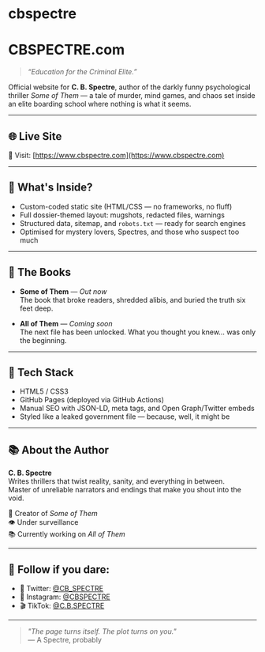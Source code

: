# cbspectre
# CBSPECTRE.com

> *“Education for the Criminal Elite.”*

Official website for **C. B. Spectre**, author of the darkly funny psychological thriller *Some of Them* — a tale of murder, mind games, and chaos set inside an elite boarding school where nothing is what it seems.

---

## 🌐 Live Site

🔗 Visit: [https://www.cbspectre.com](https://www.cbspectre.com)

---

## 🧠 What's Inside?

- Custom-coded static site (HTML/CSS — no frameworks, no fluff)
- Full dossier-themed layout: mugshots, redacted files, warnings
- Structured data, sitemap, and `robots.txt` — ready for search engines
- Optimised for mystery lovers, Spectres, and those who suspect too much

---

## 📖 The Books

- **Some of Them** — *Out now*  
  The book that broke readers, shredded alibis, and buried the truth six feet deep.

- **All of Them** — *Coming soon*  
  The next file has been unlocked. What you thought you knew… was only the beginning.

---

## 🔧 Tech Stack

- HTML5 / CSS3
- GitHub Pages (deployed via GitHub Actions)
- Manual SEO with JSON-LD, meta tags, and Open Graph/Twitter embeds
- Styled like a leaked government file — because, well, it might be

---

## 📚 About the Author

**C. B. Spectre**  
Writes thrillers that twist reality, sanity, and everything in between.  
Master of unreliable narrators and endings that make you shout into the void.

🧠 Creator of *Some of Them*  
👁️ Under surveillance  
📚 Currently working on *All of Them*

---

## 👀 Follow if you dare:

- 📌 Twitter: [@CB_SPECTRE](https://twitter.com/CB_SPECTRE)  
- 📸 Instagram: [@CBSPECTRE](https://www.instagram.com/cbspectre)  
- 🎬 TikTok: [@C.B.SPECTRE](https://www.tiktok.com/@C.B.SPECTRE)

---

> *"The page turns itself. The plot turns on you."*  
> — A Spectre, probably
